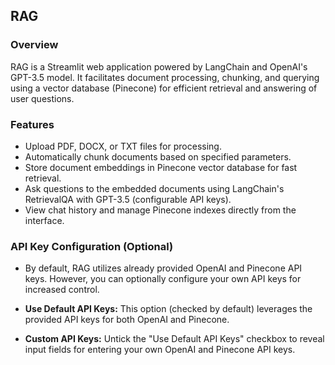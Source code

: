 ## RAG

### Overview
RAG is a Streamlit web application powered by LangChain and OpenAI's GPT-3.5 model. It facilitates document processing, chunking, and querying using a vector database (Pinecone) for efficient retrieval and answering of user questions.

### Features
- Upload PDF, DOCX, or TXT files for processing.
- Automatically chunk documents based on specified parameters.
- Store document embeddings in Pinecone vector database for fast retrieval.
- Ask questions to the embedded documents using LangChain's RetrievalQA with GPT-3.5 (configurable API keys).
- View chat history and manage Pinecone indexes directly from the interface.

### API Key Configuration (Optional)
- By default, RAG utilizes already provided OpenAI and Pinecone API keys. However, you can optionally configure your own API keys for increased control.

- **Use Default API Keys:** This option (checked by default) leverages the provided API keys for both OpenAI and Pinecone.

- **Custom API Keys:** Untick the "Use Default API Keys" checkbox to reveal input fields for entering your own OpenAI and Pinecone API keys.